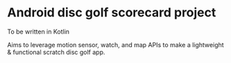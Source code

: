 # Android disc golf scorecard project
To be written in Kotlin

Aims to leverage motion sensor, watch, and map APIs to make a lightweight & functional scratch disc golf app. 
